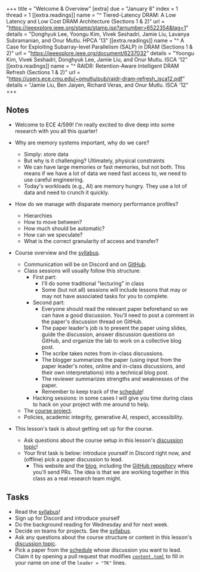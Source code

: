 +++
title = "Welcome & Overview"
[extra]
due = "January 8"
index = 1
thread = 1
[[extra.readings]]
name = "^ Tiered-Latency DRAM: A Low Latency and Low Cost DRAM Architecture (Sections 1 & 2)"
url = "https://ieeexplore.ieee.org/stamp/stamp.jsp?arnumber=6522354&tag=1"
details = "Donghyuk Lee, Yoongu Kim, Vivek Seshadri, Jamie Liu, Lavanya Subramanian, and Onur Mutlu. HPCA '13"
[[extra.readings]]
name = "^ A Case for Exploiting Subarray-level Parallelism (SALP) in DRAM (Sections 1 & 2)"
url = "https://ieeexplore.ieee.org/document/6237032"
details = "Yoongu Kim, Vivek Seshadri, Donghyuk Lee, Jamie Liu, and Onur Mutlu. ISCA '12"
[[extra.readings]]
name = "^ RAIDR: Retention-Aware Intelligent DRAM Refresh (Sections 1 & 2)"
url = "https://users.ece.cmu.edu/~omutlu/pub/raidr-dram-refresh_isca12.pdf"
details = "Jamie Liu, Ben Jaiyen, Richard Veras, and Onur Mutlu. ISCA '12"
+++

## Notes

* Welcome to ECE 4/599! I'm really excited to dive deep into some research with you all this quarter!

* Why are memory systems important, why do we care?
    - Simply: store data
    - But why is it challenging? Ultimately, physical constraints
    - We can have large memories or fast memories, but not both. This means if we have a lot of data we need
      fast access to, we need to use careful engineering. 
    - Today's workloads (e.g., AI) are memory hungry. They use a lot of data and need to crunch it quickly. 
* How do we manage with disparate memory performance profiles? 
    - Hierarchies
    - How to move between?
    - How much should be automatic? 
    - How can we speculate? 
    - What is the correct granularity of access and transfer? 
* Course overview and the [syllabus][].
    * Communication will be on Discord and on [GitHub][gh-discuss]. 
    * Class sessions will usually follow this structure:
        * First part:
            * I'll do some traditional "lecturing" in class
            * Some (but not all) sessions will include lessons that may or may not have associated tasks for you to complete.
        * Second part:
            * Everyone should read the relevant paper beforehand so we can have a good discussion. You'll need to post a comment in the paper's discussion thread on GitHub. 
            * The paper leader's job is to present the paper using slides, guide the discussion, answer discussion questions on GitHub, and organize the lab to work on a collective blog post. 
            * The scribe takes notes from in-class discussions.
            * The blogger summarizes the paper (using input from the paper leader's notes, online and in-class discussions, and their own interpretations) into a technical blog post. 
            * The reviewer summarizes strengths and weaknesses of the paper. 
            * Remember to keep track of the [schedule][]!
        * Hacking sessions: in some cases I will give you time during class to hack on your project with me around to help. 
    * The [course project][proj].
    * Policies, academic integrity, generative AI, respect, accessibility.
* This lesson's task is about getting set up for the course. 
    * Ask questions about the course setup in this lesson's [discussion topic][topic]!
    * Your first task is below: introduce yourself in Discord right now, and (offline) pick a paper discussion to lead.
        * This website and the [blog][], including the [GitHub repository][gh] where you'll send PRs. The idea is that we are working together in this class as a real research team might. 

## Tasks

* Read the [syllabus][]! 
* Sign up for Discord and introduce yourself
* Do the background reading for Wednesday and for next week. 
* Decide on teams for projects. See the [syllabus][].
* Ask any questions about the course structure or content in this lesson's [discussion topic][topic].
* Pick a paper from the [schedule][] whose discussion you want to lead. 
  Claim it by opening a pull request that modifies [`content.toml`][cont-gh] to fill in your name on one of the `leader = "TK"` lines.

[syllabus]: @/syllabus.md
[blog]: @/blog/_index.md
[proj]: @/syllabus.md#research-project
[gh]: https://github.com/khale/mem-systems-w25
[gh-discuss]: https://github.com/khale/mem-systems-w25/discussions
[topic]: https://github.com/khale/mem-systems-w25/discussions/1
[schedule]: @/schedule.md
[cont-gh]: https://github.com/khale/mem-systems-w25/blob/main/data/content.toml
[lessons]: @/lesson/_index.md
